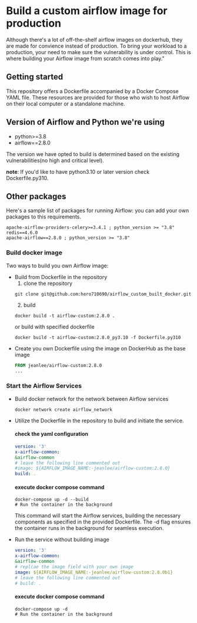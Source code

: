 # Build a custom airflow image for production
Although there's a lot of off-the-shelf airflow images on dockerhub, they are made for convience instead of production.
To bring your workload to a production, your need to make sure the vulnerability is under control.
This is where building your Airflow image from scratch comes into play."

## Getting started
This repository offers a Dockerfile accompanied by a Docker Compose YAML file. These resources are provided for those who wish to host Airflow on their local computer or a standalone machine.

## Version of Airflow and Python we're using
* python>=3.8
* airflow==2.8.0

The version we have opted to build is determined based on the existing vulnerabilities(no high and critical level).

**note**: If you'd like to have python3.10 or later version check Dockerfile.py310.

## Other packages
Here's a sample list of packages for running Airflow:
you can add your own packages to this requirements.
```t
apache-airflow-providers-celery>=3.4.1 ; python_version >= "3.8" 
redis==4.6.0
apache-airflow==2.8.0 ; python_version >= "3.8"

```
### Build docker image
Two ways to build you own Airflow image:
* Build from Dockerfile in the repository
    1. clone the repository
    ```
    git clone git@github.com:hero710690/airflow_custom_built_docker.git
    ```
    2. build
    ```shell
    docker build -t airflow-custom:2.8.0 .
    ```
    or build with specified dockerfile
     ```shell
    docker build -t airflow-custom:2.8.0_py3.10 -f Dockerfile.py310
    ```
* Create you own Dockerfile using the image on DockerHub as the base image
    ```Dockerfile
    FROM jeanlee/airflow-custom:2.8.0
    ...
    ```
### Start the Airflow Services
* Build docker network for the network between Airflow services
    ```shell
    docker network create airflow_network
    ```
* Utilize the Dockerfile in the repository to build and initiate the service.
    #### check the yaml configuration
    ```yaml
    version: '3'
    x-airflow-common:
    &airflow-common
    # leave the following line commented out
    #image: ${AIRFLOW_IMAGE_NAME:-jeanlee/airflow-custom:2.8.0}
    build: .
    ```
    #### execute docker compose command
    ```shell
    docker-compose up -d --build
    # Run the container in the background
    ```
    This command will start the Airflow services, building the necessary components as specified in the provided Dockerfile. The -d flag ensures the container runs in the background for seamless execution.

* Run the service without building image
    ```yaml
    version: '3'
    x-airflow-common:
    &airflow-common
    # replcae the image field with your own image
    image: ${AIRFLOW_IMAGE_NAME:-jeanlee/airflow-custom:2.8.0b1}
    # leave the following line commented out
    # build: .
    ```
    #### execute docker compose command
    ```shell
    docker-compose up -d
    # Run the container in the background
    ```
